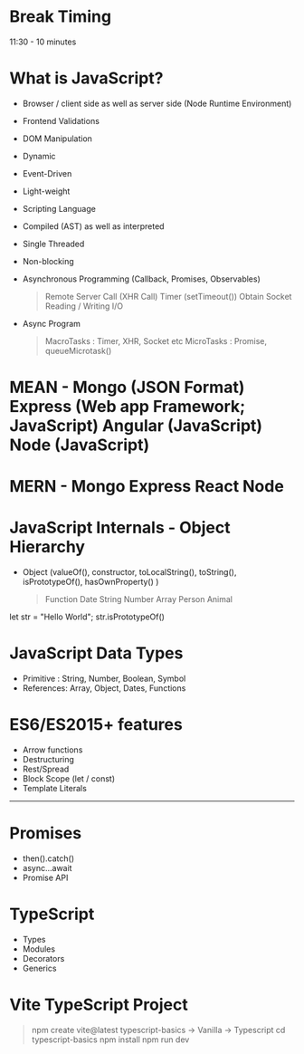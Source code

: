 # Break Timing

11:30 - 10 minutes

# What is JavaScript?

- Browser / client side as well as server side (Node Runtime Environment)
- Frontend Validations
- DOM Manipulation
- Dynamic
- Event-Driven
- Light-weight
- Scripting Language
- Compiled (AST) as well as interpreted
- Single Threaded
- Non-blocking
- Asynchronous Programming (Callback, Promises, Observables)

  > Remote Server Call (XHR Call)
  > Timer (setTimeout())
  > Obtain Socket
  > Reading / Writing
  > I/O

- Async Program
  > MacroTasks : Timer, XHR, Socket etc
  > MicroTasks : Promise, queueMicrotask()

# MEAN - Mongo (JSON Format) Express (Web app Framework; JavaScript) Angular (JavaScript) Node (JavaScript)

# MERN - Mongo Express React Node

# JavaScript Internals - Object Hierarchy

- Object (valueOf(), constructor, toLocalString(), toString(), isPrototypeOf(), hasOwnProperty() )
  > Function
  > Date
  > String
  > Number
  > Array
  > Person
  > Animal

let str = "Hello World";
str.isPrototypeOf()

# JavaScript Data Types

- Primitive : String, Number, Boolean, Symbol
- References: Array, Object, Dates, Functions

# ES6/ES2015+ features

- Arrow functions
- Destructuring
- Rest/Spread
- Block Scope (let / const)
- Template Literals

---

# Promises

- then().catch()
- async...await
- Promise API

# TypeScript

- Types
- Modules
- Decorators
- Generics

# Vite TypeScript Project

> npm create vite@latest
> typescript-basics -> Vanilla -> Typescript
> cd typescript-basics
> npm install
> npm run dev
